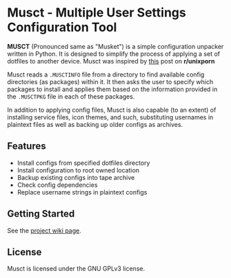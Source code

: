 Musct - Multiple User Settings Configuration Tool
=================================================

**MUSCT** (Pronounced same as "Musket") is a simple configuration unpacker written in Python. It is designed to simplify the process of applying a set of dotfiles to another device. Musct was inspired by [this](http://np.reddit.com/5llx4k) post on **r/unixporn**

Musct reads a `.MUSCTINFO` file from a directory to find available config directories (as packages) within it. It then asks the user to specify which packages to install and applies them based on the information provided in the `.MUSCTPKG` file in each of these packages.

In addition to applying config files, Musct is also capable (to an extent) of installing service files, icon themes, and such, substituting usernames in plaintext files as well as backing up older configs as archives.

Features
--------

* Install configs from specified dotfiles directory
* Install configuration to root owned location
* Backup existing configs into tape archive
* Check config dependencies
* Replace username strings in plaintext configs

Getting Started
---------------
See the [project wiki page](https://gitlab.com/xythrez/musct/wikis/home).

License
-------

Musct is licensed under the GNU GPLv3 license.
